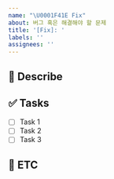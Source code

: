 ```yaml
---
name: "\U0001F41E Fix"
about: 버그 혹은 해결해야 할 문제
title: '[Fix]: '
labels: ''
assignees: ''
---
```


<!-- 작업자는 이슈 생성 후 우측의 Github Labels & Assignee를 설정해 주세요. -->

## 🐞 Describe

<!-- 버그 혹은 해결해야 할 문제에 대한 설명을 작성해 주세요. 자세히 적을수록 좋아요 ! -->

## ✅ Tasks

<!-- 해야 하는 일에 대한 Tasks를 작성해 주세요. 세분화해서 작성하면 더 좋아요 ! -->

- [ ] Task 1
- [ ] Task 2
- [ ] Task 3

## 💬 ETC

<!-- 작업과 관련된 추가 정보나 참고 사항 등 더 전달할 내용이 있다면 여기에 작성해 주세요. -->
